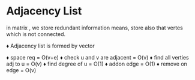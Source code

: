 
# Adjacency List
in matrix , we store redundant information means, store also that vertes which is not connected.


♦ Adjacency list is formed by vector

♦ space req = O(v+e)
♦ check u and v are adjacent = O(v)
♦ find all verties adj to u = O(v) 
♦ find degree of u = O(1)
♦ addon edge = O(1)
♦ remove on edge = O(v)

